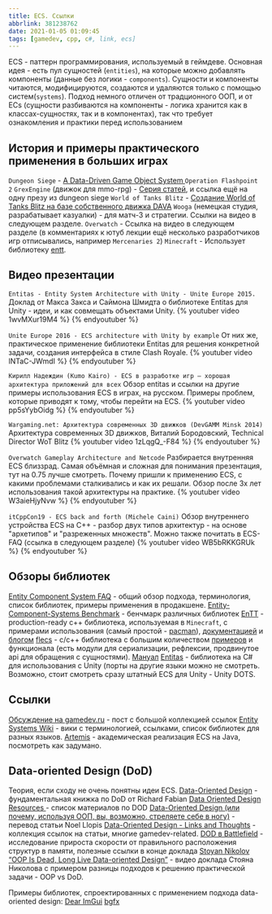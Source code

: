 ```yaml
---
title: ECS. Ссылки
abbrlink: 381238762
date: 2021-01-05 01:09:45
tags: [gamedev, cpp, c#, link, ecs]
---
```


ECS - паттерн программирования, используемый в геймдеве. Основная идея - есть пул сущностей (`entities`), на которые можно добавлять компоненты (данные без логики - `components`). Сущности и компоненты читаются, модифицируются, создаются и удаляются только с помощью систем(`systems`). Подход немного отличен от традционного ООП, и от ECs (сущности разбиваются на  компоненты - логика хранится как в классах-сущностях, так и в компонентах), так что требует ознакомления и практики перед использованием
<!-- more -->

## История и примеры практического применения в больших играх

`Dungeon Siege` - [A Data-Driven Game Object System
](https://www.gamedevs.org/uploads/data-driven-game-object-system.pdf)
`Operation Flashpoint 2`
`GrexEngine` (движок для mmo-rpg) - [Cерия статей](http://t-machine.org/index.php/2007/09/03/entity-systems-are-the-future-of-mmog-development-part-1/), и ссылка ещё на одну презу из dungeon siege
`World of Tanks Blitz` - [Создание World of Tanks Blitz на базе собственного движка DAVA](https://habr.com/ru/company/wargaming/blog/245321/)
`Wooga` (немецкая студия, разрабатывает казуалки) - для матч-3 и стратегии. Ссылки на видео в следующем разделе.
`Overwatch` - Ссылка на видео в следующем разделе (в комментариях к ютуб лекции ещё несколько разработчиков игр отписывались, например `Mercenaries 2`)
`Minecraft` - Использует библиотеку [entt](https://minecraft.net/en-us/attribution/).

## Видео презентации
`Entitas - Entity System Architecture with Unity - Unite Europe 2015.`
Доклад от Макса Закса и Саймона Шмидта о библиотеке Entitas для Unity - идеи, и как совмещать объектами Unity.
{% youtuber video 1wvMXur19M4 %}
{% endyoutuber %}

`Unite Europe 2016 - ECS architecture with Unity by example`
От них же, практическое применение библиотеки Entitas для решения конкретной задачи, создания интерфейса в стиле Clash Royale.
{% youtuber video lNTaC-JWmdI %}
{% endyoutuber %}

`Кирилл Надеждин (Kumo Kairo) - ECS в разработке игр — хорошая архитектура приложений для всех`
Обзор entitas и ссылки на другие примеры использования ECS в играх, на русском. Примеры проблем, которые приводят к тому, чтобы перейти на ECS.
{% youtuber video pp5sYybOidg %}
{% endyoutuber %}

`Wargaming.net: Архитектура современных 3D движков (DevGAMM Minsk 2014)`
Архитектура современных 3D движков, Виталий Бородовский, Technical Director WoT Blitz
{% youtuber video 1zLqgQ_-F84 %}
{% endyoutuber %}

`Overwatch Gameplay Architecture and Netcode`
Разбирается внутренняя ECS близзрад. Cамая объёмная и сложная для понимания презентация, тут на 0.75 лучше смотреть. Почему пришли к применению ECS, с какими проблемами сталкивались и как их решали. Обзор после 3х лет использования такой архитектуры на практике.
{% youtuber video W3aieHjyNvw %}
{% endyoutuber %}

`itCppCon19 - ECS back and forth (Michele Caini)`
Обзор внутреннего устройства ECS на C++ - разбор двух типов архитектур - на основе "архетипов" и "разреженных множеств". Можно также почитать в ECS-FAQ (ссылка в следующем разделе)
{% youtuber video WB5bRKKGRUk %}
{% endyoutuber %}

## Обзоры библиотек
[Entity Component System FAQ](https://github.com/SanderMertens/ecs-faq ) - общий обзор подхода, терминология, список библиотек, примеры применения в продакшене.
[Entity-Component-Systems Benchmark](https://github.com/abeimler/ecs_benchmark) - бенчмарк различных библиотек
[EnTT](https://github.com/skypjack/entt) - production-ready c++ библиотека, используемая в `Minecraft`, с примерами использования (самый простой - [pacman](https://github.com/Kerndog73/EnTT-Pacman)), [документацией](https://github.com/skypjack/entt/wiki/EnTT-in-Action) и [блогом](https://skypjack.github.io/tags/#entt)
[flecs](https://github.com/SanderMertens/flecs) - c/c++ библиотека с большим количеством [примеров](https://github.com/SanderMertens/flecs/tree/master/examples) и функционала (есть модули для сериализации, рефлексии, продвинутое api для обращения с сущностями). [Мануал](https://github.com/SanderMertens/flecs/blob/master/docs/Manual.md)
[Entitas](https://github.com/sschmid/Entitas-CSharp) - библиотека на C# для использования с Unity (порты на другие языки можно не смотреть. Возможно, стоит смотреть сразу штатный ECS для Unity - Unity DOTS.

## Ссылки

[Обсуждение на gamedev.ru](https://gamedev.ru/code/forum/?id=198194&m=3785006#m8) - пост с большой коллекцией ссылок
[Entity Systems Wiki](http://entity-systems.wikidot.com/) - вики с терминологией, ссылками, список библиотек для разных языков.
[Artemis](http://gamadu.com/artemis/) - академическая реализация ECS на Java, посмотреть как задумано.

## Data-oriented Design (DoD)
Теория, если сходу не очень понятны идеи ECS.
[Data-Oriented Design](https://www.dataorienteddesign.com/dodbook/) - фундаментальная книжка по DoD от Richard Fabian
[Data Oriented Design Resources
](https://github.com/dbartolini/data-oriented-design) - список материалов по DOD
[Data-Oriented Design (или почему, используя ООП, вы, возможно, стреляете себе в ногу)](https://habr.com/ru/post/472052/) - перевод статьи Noel Llopis
[Data-Oriented Design - Links and Thoughts](https://asawicki.info/news_1422_data-oriented_design_-_links_and_thoughts.html) - коллекция ссылок на статьи, многие gamedev-related.
[DOD в Battlefield](https://media.contentapi.ea.com/content/dam/eacom/frostbite/files/introduction-to-data-oriented-design.pdf) - исследование прироста скорости от правильного расположения структур в памяти, полезные ссылки в конце доклада
[Stoyan Nikolov “OOP Is Dead, Long Live Data-oriented Design”](https://www.youtube.com/watch?v=yy8jQgmhbAU) - видео доклада Стояна Николова с примером разницы подходов к решению практической задачи - OOP vs DoD.

Примеры библиотек, спроектированных с применением подхода data-oriented design:
[Dear ImGui](https://github.com/ocornut/imgui)
[bgfx](https://github.com/bkaradzic/bgfx)